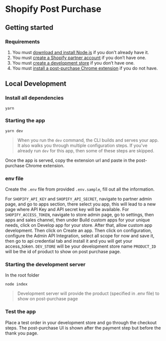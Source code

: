 # Shopify Post Purchase

## Getting started

### Requirements

1. You must [download and install Node.js](https://nodejs.org/en/download/) if you don't already have it.
2. You must [create a Shopify partner account](https://partners.shopify.com/signup) if you don’t have one.
3. You must [create a development store](https://help.shopify.com/en/partners/dashboard/development-stores#create-a-development-store) if you don’t have one.
4. You must [install a post-purchase Chrome extension](https://chrome.google.com/webstore/detail/shopify-post-purchase-dev/nenmcifhoegealiiblnpihbnjenleong) if you do not have.

## Local Development

### Install all dependencies
```shell
yarn
```

### Starting the app
```shell
yarn dev
```
> When you run the `dev` command, the CLI builds and serves your app. It also walks you through multiple configuration steps. If you've already run `dev` for this app, then some of these steps are skipped.

Once the app is served, copy the extension url and paste in the post-purchase Chrome extension.

### env file
Create the `.env` file from provided `.env.sample`, fill out all the information.

For `SHOPIFY_API_KEY` and `SHOPIFY_API_SECRET`, navigate to partner admin page, and go to apps section, there select you app, this will lead to a new page where API Key and API secret key will be available.
For `SHOPIFY_ACCESS_TOKEN`, navigate to store admin page, go to settings, then apps and sales channel, then under Build custom apps for your unique needs, click on Develop app for your store. After that, allow custom app development. Then click on Create an app. Then click on configuration, configure the Admin API Integration, select all scope for now and save it, then go to api credential tab and install it and you will get your access_token.
`DEV_STORE` will be your development store name
`PRODUCT_ID` will be the id of product to show on post purchase page.


### Starting the development server
In the root folder
```shell
node index
```
> Development server will provide the product (specified in .env file) to show on post-purchase page

### Test the app
Place a test order in your development store and go through the checkout steps. The post-purchase UI is shown after the payment step but before the thank you page.

